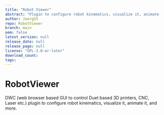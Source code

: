 ```yaml
---
title: "Robot Viewer"
abstract: "Plugin to configure robot kinematics, visualize it, animate it, and more."
author: JoergS5
repo: RobotViewer
branch: main
oem: false
latest_version: null
release_date: null
release_page: null
license: "GPL-3.0-or-later"
download_count:
tags:
---
```

# RobotViewer
DWC (web browser based GUI to control Duet based 3D printers, CNC, Laser etc.) plugin to configure robot kinematics, visualize it, animate it, and more.


